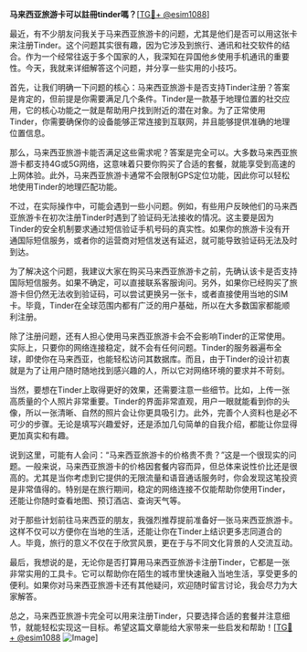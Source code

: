 **马来西亚旅游卡可以註冊tinder嗎？**[[TG💪+ @esim1088](https://t.me/s/esim1088)]

最近，有不少朋友问我关于马来西亚旅游卡的问题，尤其是他们是否可以用这张卡来注册Tinder。这个问题其实很有趣，因为它涉及到旅行、通讯和社交软件的结合。作为一个经常往返于多个国家的人，我深知在异国他乡使用手机通讯的重要性。今天，我就来详细解答这个问题，并分享一些实用的小技巧。

首先，让我们明确一下问题的核心：马来西亚旅游卡是否支持Tinder注册？答案是肯定的，但前提是你需要满足几个条件。Tinder是一款基于地理位置的社交应用，它的核心功能之一就是帮助用户找到附近的潜在对象。为了正常使用Tinder，你需要确保你的设备能够正常连接到互联网，并且能够提供准确的地理位置信息。

那么，马来西亚旅游卡能否满足这些需求呢？答案是完全可以。大多数马来西亚旅游卡都支持4G或5G网络，这意味着只要你购买了合适的套餐，就能享受到高速的上网体验。此外，马来西亚旅游卡通常不会限制GPS定位功能，因此你可以轻松地使用Tinder的地理匹配功能。

不过，在实际操作中，可能会遇到一些小问题。例如，有些用户反映他们的马来西亚旅游卡在初次注册Tinder时遇到了验证码无法接收的情况。这主要是因为Tinder的安全机制要求通过短信验证手机号码的真实性。如果你的旅游卡没有开通国际短信服务，或者你的运营商对短信发送有延迟，就可能导致验证码无法及时到达。

为了解决这个问题，我建议大家在购买马来西亚旅游卡之前，先确认该卡是否支持国际短信服务。如果不确定，可以直接联系客服询问。另外，如果你已经购买了旅游卡但仍然无法收到验证码，可以尝试更换另一张卡，或者直接使用当地的SIM卡。毕竟，Tinder在全球范围内都有广泛的用户基础，所以在大多数国家都能顺利注册。

除了注册问题，还有人担心使用马来西亚旅游卡会不会影响Tinder的正常使用。实际上，只要你的网络连接稳定，就不会有任何问题。Tinder的服务器遍布全球，即使你在马来西亚，也能轻松访问其数据库。而且，由于Tinder的设计初衷就是为了让用户随时随地找到感兴趣的人，所以它对网络环境的要求并不苛刻。

当然，要想在Tinder上取得更好的效果，还需要注意一些细节。比如，上传一张高质量的个人照片非常重要。Tinder的界面非常直观，用户一眼就能看到你的头像，所以一张清晰、自然的照片会让你更具吸引力。此外，完善个人资料也是必不可少的步骤。无论是填写兴趣爱好，还是添加几句简单的自我介绍，都能让你显得更加真实和有趣。

说到这里，可能有人会问：“马来西亚旅游卡的价格贵不贵？”这是一个很现实的问题。一般来说，马来西亚旅游卡的价格因套餐内容而异，但总体来说性价比还是很高的。尤其是当你考虑到它提供的无限流量和语音通话服务时，你会发现这笔投资是非常值得的。特别是在旅行期间，稳定的网络连接不仅能帮助你使用Tinder，还能让你随时查看地图、预订酒店、查询天气等。

对于那些计划前往马来西亚的朋友，我强烈推荐提前准备好一张马来西亚旅游卡。这样不仅可以方便你在当地的生活，还能让你在Tinder上结识更多志同道合的人。毕竟，旅行的意义不仅在于欣赏风景，更在于与不同文化背景的人交流互动。

最后，我想说的是，无论你是否打算用马来西亚旅游卡注册Tinder，它都是一张非常实用的工具卡。它可以帮助你在陌生的城市里快速融入当地生活，享受更多的便利。如果你对马来西亚旅游卡还有其他疑问，欢迎随时留言讨论，我会尽力为大家解答。

总之，马来西亚旅游卡完全可以用来注册Tinder，只要选择合适的套餐并注意细节，就能轻松实现这一目标。希望这篇文章能给大家带来一些启发和帮助！[[TG💪+ @esim1088](https://t.me/s/esim1088) ![Image](https://i.postimg.cc/4NQfJmqS/Snipaste-2025-05-13-00-14-12.png)]
